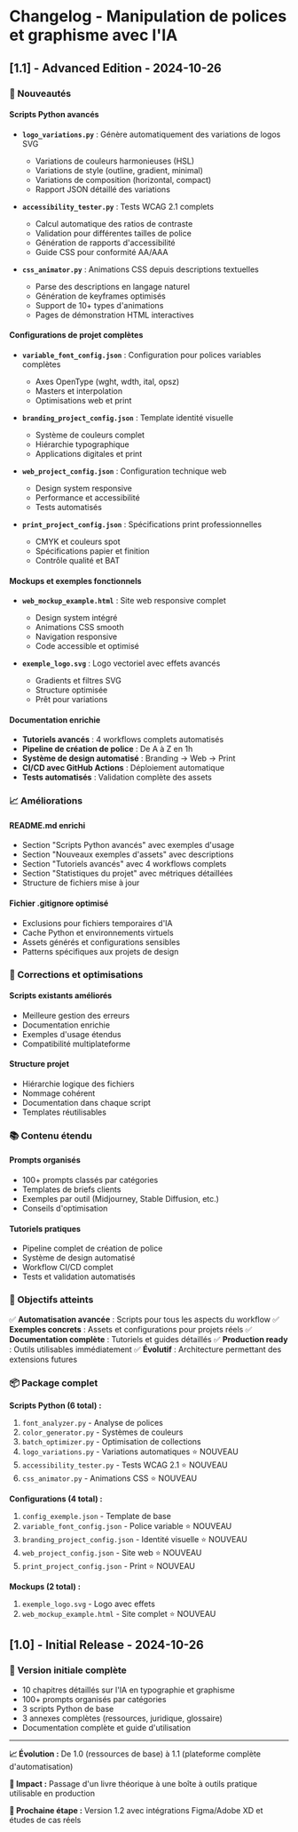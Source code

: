 # Changelog - Manipulation de polices et graphisme avec l'IA

## [1.1] - Advanced Edition - 2024-10-26

### 🚀 Nouveautés

#### **Scripts Python avancés**
- **`logo_variations.py`** : Génère automatiquement des variations de logos SVG
  - Variations de couleurs harmonieuses (HSL)
  - Variations de style (outline, gradient, minimal)
  - Variations de composition (horizontal, compact)
  - Rapport JSON détaillé des variations

- **`accessibility_tester.py`** : Tests WCAG 2.1 complets
  - Calcul automatique des ratios de contraste
  - Validation pour différentes tailles de police
  - Génération de rapports d'accessibilité
  - Guide CSS pour conformité AA/AAA

- **`css_animator.py`** : Animations CSS depuis descriptions textuelles
  - Parse des descriptions en langage naturel
  - Génération de keyframes optimisés
  - Support de 10+ types d'animations
  - Pages de démonstration HTML interactives

#### **Configurations de projet complètes**
- **`variable_font_config.json`** : Configuration pour polices variables complètes
  - Axes OpenType (wght, wdth, ital, opsz)
  - Masters et interpolation
  - Optimisations web et print

- **`branding_project_config.json`** : Template identité visuelle
  - Système de couleurs complet
  - Hiérarchie typographique
  - Applications digitales et print

- **`web_project_config.json`** : Configuration technique web
  - Design system responsive
  - Performance et accessibilité
  - Tests automatisés

- **`print_project_config.json`** : Spécifications print professionnelles
  - CMYK et couleurs spot
  - Spécifications papier et finition
  - Contrôle qualité et BAT

#### **Mockups et exemples fonctionnels**
- **`web_mockup_example.html`** : Site web responsive complet
  - Design system intégré
  - Animations CSS smooth
  - Navigation responsive
  - Code accessible et optimisé

- **`exemple_logo.svg`** : Logo vectoriel avec effets avancés
  - Gradients et filtres SVG
  - Structure optimisée
  - Prêt pour variations

#### **Documentation enrichie**
- **Tutoriels avancés** : 4 workflows complets automatisés
- **Pipeline de création de police** : De A à Z en 1h
- **Système de design automatisé** : Branding → Web → Print
- **CI/CD avec GitHub Actions** : Déploiement automatique
- **Tests automatisés** : Validation complète des assets

### 📈 Améliorations

#### **README.md enrichi**
- Section "Scripts Python avancés" avec exemples d'usage
- Section "Nouveaux exemples d'assets" avec descriptions
- Section "Tutoriels avancés" avec 4 workflows complets
- Section "Statistiques du projet" avec métriques détaillées
- Structure de fichiers mise à jour

#### **Fichier .gitignore optimisé**
- Exclusions pour fichiers temporaires d'IA
- Cache Python et environnements virtuels
- Assets générés et configurations sensibles
- Patterns spécifiques aux projets de design

### 🔧 Corrections et optimisations

#### **Scripts existants améliorés**
- Meilleure gestion des erreurs
- Documentation enrichie
- Exemples d'usage étendus
- Compatibilité multiplateforme

#### **Structure projet**
- Hiérarchie logique des fichiers
- Nommage cohérent
- Documentation dans chaque script
- Templates réutilisables

### 📚 Contenu étendu

#### **Prompts organisés**
- 100+ prompts classés par catégories
- Templates de briefs clients
- Exemples par outil (Midjourney, Stable Diffusion, etc.)
- Conseils d'optimisation

#### **Tutoriels pratiques**
- Pipeline complet de création de police
- Système de design automatisé
- Workflow CI/CD complet
- Tests et validation automatisés

### 🎯 Objectifs atteints

✅ **Automatisation avancée** : Scripts pour tous les aspects du workflow
✅ **Exemples concrets** : Assets et configurations pour projets réels
✅ **Documentation complète** : Tutoriels et guides détaillés
✅ **Production ready** : Outils utilisables immédiatement
✅ **Évolutif** : Architecture permettant des extensions futures

### 📦 Package complet

**Scripts Python (6 total) :**
1. `font_analyzer.py` - Analyse de polices
2. `color_generator.py` - Systèmes de couleurs
3. `batch_optimizer.py` - Optimisation de collections
4. `logo_variations.py` - Variations automatiques ⭐ NOUVEAU
5. `accessibility_tester.py` - Tests WCAG 2.1 ⭐ NOUVEAU
6. `css_animator.py` - Animations CSS ⭐ NOUVEAU

**Configurations (4 total) :**
1. `config_exemple.json` - Template de base
2. `variable_font_config.json` - Police variable ⭐ NOUVEAU
3. `branding_project_config.json` - Identité visuelle ⭐ NOUVEAU
4. `web_project_config.json` - Site web ⭐ NOUVEAU
5. `print_project_config.json` - Print ⭐ NOUVEAU

**Mockups (2 total) :**
1. `exemple_logo.svg` - Logo avec effets
2. `web_mockup_example.html` - Site complet ⭐ NOUVEAU

## [1.0] - Initial Release - 2024-10-26

### 🎨 Version initiale complète
- 10 chapitres détaillés sur l'IA en typographie et graphisme
- 100+ prompts organisés par catégories
- 3 scripts Python de base
- 3 annexes complètes (ressources, juridique, glossaire)
- Documentation complète et guide d'utilisation

---

**📈 Évolution :** De 1.0 (ressources de base) à 1.1 (plateforme complète d'automatisation)

**🎯 Impact :** Passage d'un livre théorique à une boîte à outils pratique utilisable en production

**🚀 Prochaine étape :** Version 1.2 avec intégrations Figma/Adobe XD et études de cas réels
